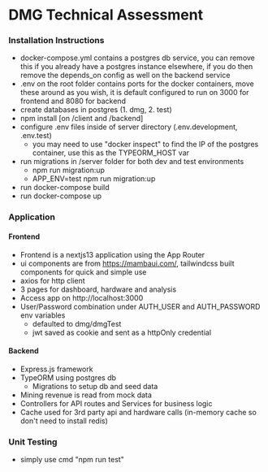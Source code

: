 # DMG Technical Assessment

### Installation Instructions

- docker-compose.yml contains a postgres db service, you can remove this if you already have a postgres instance elsewhere, if you do then remove the depends_on config as well on the backend service
- .env on the root folder contains ports for the docker containers, move these around as you wish, it is default configured to run on 3000 for frontend and 8080 for backend
- create databases in postgres (1. dmg, 2. test)
- npm install [on /client and /backend]
- configure .env files inside of server directory (.env.development, .env.test)
  - you may need to use "docker inspect" to find the IP of the postgres container, use this as the TYPEORM_HOST var
- run migrations in /server folder for both dev and test environments
  - npm run migration:up
  - APP_ENV=test npm run migration:up
- run docker-compose build
- run docker-compose up

### Application
#### Frontend
  - Frontend is a nextjs13 application using the App Router
  - ui components are from https://mambaui.com/, tailwindcss built components for quick and simple use
  - axios for http client
  - 3 pages for dashboard, hardware and analysis
  - Access app on http://localhost:3000
  - User/Password combination under AUTH_USER and AUTH_PASSWORD env variables
    - defaulted to dmg/dmgTest
    - jwt saved as cookie and sent as a httpOnly credential
#### Backend
  - Express.js framework
  - TypeORM using postgres db
    - Migrations to setup db and seed data
  - Mining revenue is read from mock data
  - Controllers for API routes and Services for business logic
  - Cache used for 3rd party api and hardware calls (in-memory cache so don't need to install redis)

### Unit Testing

- simply use cmd "npm run test"
